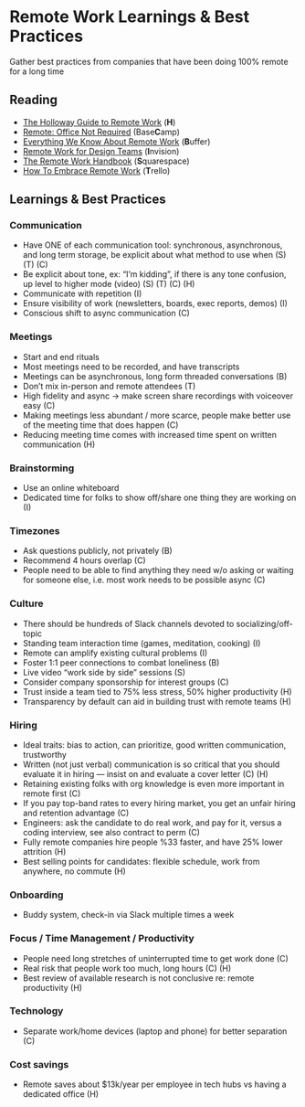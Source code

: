 # Remote Work Learnings & Best Practices

Gather best practices from companies that have been doing 100% remote for a long time 

## Reading 
- [The Holloway Guide to Remote Work](https://www.holloway.com/g/remote-work/about) (**H**)
- [Remote: Office Not Required](https://www.amazon.com/Remote-Office-Required-Jason-Fried/dp/0804137501?utm_source=zapier.com&utm_medium=referral&utm_campaign=zapier) (Base**C**amp)
- [Everything We Know About Remote Work](https://buffer.com/resources/remote-work/) (**B**uffer)
- [Remote Work for Design Teams](https://www.dropbox.com/s/qzg9byoifn7iqdd/InVision_RemoteWorkforDesignTeams.pdf?dl=0) (**I**nvision)
- [The Remote Work Handbook](https://static1.squarespace.com/static/59e6566eb1ffb64ca45fbabe/t/5e7a52b10fdceb59f97f991b/1585074878083/Michael+Hyatt+handbook.pdf) (**S**quarespace)
- [How To Embrace Remote Work](https://trello.com/en-US/remote-work-guide) (**T**rello)

## Learnings & Best Practices

### Communication 
- Have ONE of each communication tool: synchronous, asynchronous, and long term storage, be explicit about what method to use when (S) (T) (C)
- Be explicit about tone, ex: “I’m kidding”, if there is any tone confusion, up level to higher mode (video) (S) (T) (C) (H)
- Communicate with repetition (I)
- Ensure visibility of work (newsletters, boards, exec reports, demos) (I)
- Conscious shift to async communication (C)

### Meetings
- Start and end rituals 
- Most meetings need to be recorded, and have transcripts
- Meetings can be asynchronous, long form threaded conversations (B)
- Don’t mix in-person and remote attendees (T)
- High fidelity and async → make screen share recordings with voiceover easy (C)
- Making meetings less abundant / more scarce, people make better use of the meeting time that does happen (C)
- Reducing meeting time comes with increased time spent on written communication (H) 

### Brainstorming 
- Use an online whiteboard 
- Dedicated time for folks to show off/share one thing they are working on (I)

### Timezones
- Ask questions publicly, not privately (B)
- Recommend 4 hours overlap (C)
- People need to be able to find anything they need w/o asking or waiting for someone else, i.e. most work needs to be possible async (C)

### Culture
- There should be hundreds of Slack channels devoted to socializing/off-topic 
- Standing team interaction time (games, meditation, cooking) (I)
- Remote can amplify existing cultural problems (I)
- Foster 1:1 peer connections to combat loneliness (B)
- Live video “work side by side” sessions (S)
- Consider company sponsorship for interest groups (C)
- Trust inside a team tied to 75% less stress, 50% higher productivity (H) 
- Transparency by default can aid in building trust with remote teams (H) 

### Hiring
- Ideal traits: bias to action, can prioritize, good written communication, trustworthy
- Written (not just verbal) communication is so critical that you should evaluate it in hiring — insist on and evaluate a cover letter (C) (H)
- Retaining existing folks with org knowledge is even more important in remote first (C)
- If you pay top-band rates to every hiring market, you get an unfair hiring and retention advantage (C)
- Engineers: ask the candidate to do real work, and pay for it, versus a coding interview, see also contract to perm (C)
- Fully remote companies hire people %33 faster, and have 25% lower attrition (H) 
- Best selling points for candidates: flexible schedule, work from anywhere, no commute (H)

### Onboarding
- Buddy system, check-in via Slack multiple times a week 

### Focus / Time Management / Productivity 
- People need long stretches of uninterrupted time to get work done (C)
- Real risk that people work too much, long hours (C) (H)
- Best review of available research is not conclusive re: remote productivity (H) 

### Technology 
- Separate work/home devices (laptop and phone) for better separation (C)

### Cost savings
- Remote saves about $13k/year per employee in tech hubs vs having a dedicated office (H) 
